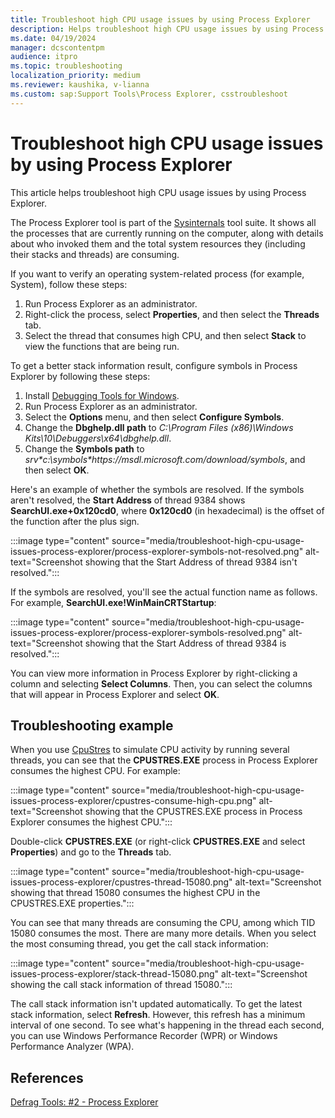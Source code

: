 ```yaml
---
title: Troubleshoot high CPU usage issues by using Process Explorer
description: Helps troubleshoot high CPU usage issues by using Process Explorer.
ms.date: 04/19/2024
manager: dcscontentpm
audience: itpro
ms.topic: troubleshooting
localization_priority: medium
ms.reviewer: kaushika, v-lianna
ms.custom: sap:Support Tools\Process Explorer, csstroubleshoot
---
```

# Troubleshoot high CPU usage issues by using Process Explorer

This article helps troubleshoot high CPU usage issues by using Process Explorer.

The Process Explorer tool is part of the [Sysinternals](/sysinternals) tool suite. It shows all the processes that are currently running on the computer, along with details about who invoked them and the total system resources they (including their stacks and threads) are consuming.

If you want to verify an operating system-related process (for example, System), follow these steps:

1. Run Process Explorer as an administrator.
2. Right-click the process, select **Properties**, and then select the **Threads** tab.
3. Select the thread that consumes high CPU, and then select **Stack** to view the functions that are being run.

To get a better stack information result, configure symbols in Process Explorer by following these steps:

1. Install [Debugging Tools for Windows](/windows-hardware/drivers/debugger/debugger-download-tools).
2. Run Process Explorer as an administrator.
3. Select the **Options** menu, and then select **Configure Symbols**.
4. Change the **Dbghelp.dll path** to _C:\\Program Files (x86)\\Windows Kits\\10\\Debuggers\\x64\\dbghelp.dll_.
5. Change the **Symbols path** to _srv*c:\\symbols\*https:\//msdl.microsoft.com/download/symbols_, and then select **OK**.

Here's an example of whether the symbols are resolved. If the symbols aren't resolved, the **Start Address** of thread 9384 shows **SearchUI.exe+0x120cd0**, where **0x120cd0** (in hexadecimal) is the offset of the function after the plus sign.

:::image type="content" source="media/troubleshoot-high-cpu-usage-issues-process-explorer/process-explorer-symbols-not-resolved.png" alt-text="Screenshot showing that the Start Address of thread 9384 isn't resolved.":::

If the symbols are resolved, you'll see the actual function name as follows. For example, **SearchUI.exe!WinMainCRTStartup**:

:::image type="content" source="media/troubleshoot-high-cpu-usage-issues-process-explorer/process-explorer-symbols-resolved.png" alt-text="Screenshot showing that the Start Address of thread 9384 is resolved.":::

You can view more information in Process Explorer by right-clicking a column and selecting **Select Columns**. Then, you can select the columns that will appear in Process Explorer and select **OK**.

## Troubleshooting example

When you use [CpuStres](/sysinternals/downloads/cpustres) to simulate CPU activity by running several threads, you can see that the **CPUSTRES.EXE** process in Process Explorer consumes the highest CPU. For example:

:::image type="content" source="media/troubleshoot-high-cpu-usage-issues-process-explorer/cpustres-consume-high-cpu.png" alt-text="Screenshot showing that the CPUSTRES.EXE process in Process Explorer consumes the highest CPU.":::

Double-click **CPUSTRES.EXE** (or right-click **CPUSTRES.EXE** and select **Properties**) and go to the **Threads** tab.

:::image type="content" source="media/troubleshoot-high-cpu-usage-issues-process-explorer/cpustres-thread-15080.png" alt-text="Screenshot showing that thread 15080 consumes the highest CPU in the CPUSTRES.EXE properties.":::

You can see that many threads are consuming the CPU, among which TID 15080 consumes the most. There are many more details. When you select the most consuming thread, you get the call stack information:

:::image type="content" source="media/troubleshoot-high-cpu-usage-issues-process-explorer/stack-thread-15080.png" alt-text="Screenshot showing the call stack information of thread 15080.":::

The call stack information isn't updated automatically. To get the latest stack information, select **Refresh**. However, this refresh has a minimum interval of one second. To see what's happening in the thread each second, you can use Windows Performance Recorder (WPR) or Windows Performance Analyzer (WPA).

## References

[Defrag Tools: #2 - Process Explorer](/shows/defrag-tools/2-process-explorer)
